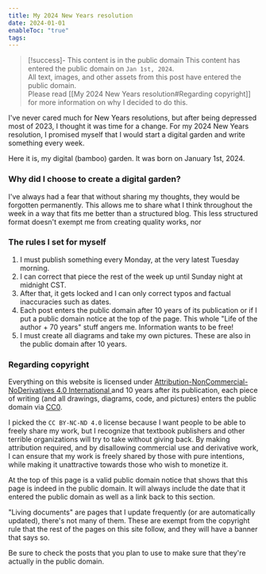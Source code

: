 ```yaml
---
title: My 2024 New Years resolution
date: 2024-01-01
enableToc: "true"
tags:
---
```

> [!success]- This content is in the public domain
> This content has entered the public domain on `Jan 1st, 2024`.\
> All text, images, and other assets from this post have entered the public domain.\
> Please read [[My 2024 New Years resolution#Regarding copyright]] for more information on why I decided to do this.

I've never cared much for New Years resolutions, but after being depressed most of 2023, I thought it was time for a change. For my 2024 New Years resolution, I promised myself that I would start a digital garden and write something every week.

Here it is, my digital (bamboo) garden. It was born on January 1st, 2024.

### Why did I choose to create a digital garden?
I've always had a fear that without sharing my thoughts, they would be forgotten permanently. This allows me to share what I think throughout the week in a way that fits me better than a structured blog. This less structured format doesn't exempt me from creating quality works, nor

### The rules I set for myself
1. I must publish something every Monday, at the very latest Tuesday morning.
2. I can correct that piece the rest of the week up until Sunday night at midnight CST.
3. After that, it gets locked and I can only correct typos and factual inaccuracies such as dates.
4. Each post enters the public domain after 10 years of its publication or if I put a public domain notice at the top of the page. This whole "Life of the author + 70 years" stuff angers me. Information wants to be free!
5. I must create all diagrams and take my own pictures. These are also in the public domain after 10 years.

### Regarding copyright
Everything on this website is licensed under [Attribution-NonCommercial-NoDerivatives 4.0 International ](http://creativecommons.org/licenses/by-nc-nd/4.0/?ref=chooser-v1)and 10 years after its publication, each piece of writing (and all drawings, diagrams, code, and pictures) enters the public domain via [CC0](https://creativecommons.org/publicdomain/zero/1.0/).

I picked the `CC BY-NC-ND 4.0` license because I want people to be able to freely share my work, but I recognize that textbook publishers and other terrible organizations will try to take without giving back. By making attribution required, and by disallowing commercial use and derivative work, I can ensure that my work is freely shared by those with pure intentions, while making it unattractive towards those who wish to monetize it.

At the top of this page is a valid public domain notice that shows that this page is indeed in the public domain. It will always include the date that it entered the public domain as well as a link back to this section.

"Living documents" are pages that I update frequently (or are automatically updated), there's not many of them. These are exempt from the copyright rule that the rest of the pages on this site follow, and they will have a banner that says so.

Be sure to check the posts that you plan to use to make sure that they're actually in the public domain.